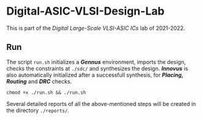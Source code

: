 # Digital-ASIC-VLSI-Design-Lab

This is part of the *Digital Large-Scale VLSI-ASIC ICs* lab of 2021-2022.

## Run
The script `run.sh` initializes a ***Gennus*** environment, imports the design, checks the constraints at `./sdc/` and synthesizes the design.
***Innovus*** is also automatically initialized after a successfull synthesis, for ***Placing, Routing*** and ***DRC*** checks.
```
chmod +x ./run.sh && ./run.sh
```

Several detailed reports of all the above-mentioned steps will be created in the directory `./reports/`.

